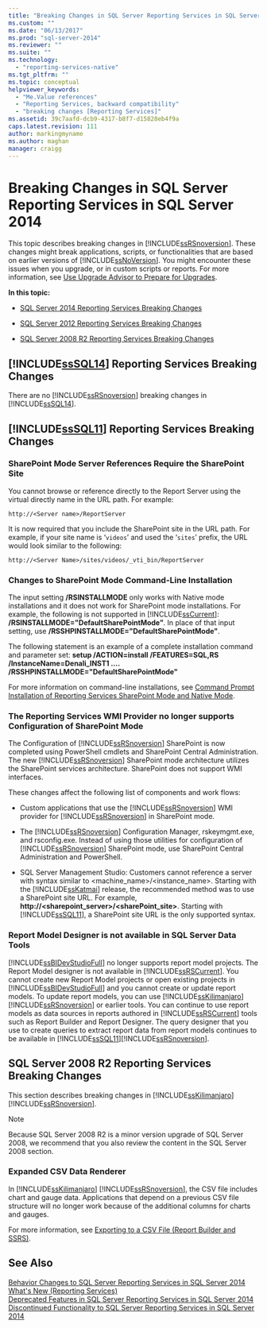 ```yaml
---
title: "Breaking Changes in SQL Server Reporting Services in SQL Server 2014 | Microsoft Docs"
ms.custom: ""
ms.date: "06/13/2017"
ms.prod: "sql-server-2014"
ms.reviewer: ""
ms.suite: ""
ms.technology: 
  - "reporting-services-native"
ms.tgt_pltfrm: ""
ms.topic: conceptual
helpviewer_keywords: 
  - "Me.Value references"
  - "Reporting Services, backward compatibility"
  - "breaking changes [Reporting Services]"
ms.assetid: 39c7aafd-dcb9-4317-b8f7-d15828eb4f9a
caps.latest.revision: 111
author: markingmyname
ms.author: maghan
manager: craigg
---
```

# Breaking Changes in SQL Server Reporting Services in SQL Server 2014
  This topic describes breaking changes in [!INCLUDE[ssRSnoversion](../includes/ssrsnoversion-md.md)]. These changes might break applications, scripts, or functionalities that are based on earlier versions of [!INCLUDE[ssNoVersion](../includes/ssnoversion-md.md)]. You might encounter these issues when you upgrade, or in custom scripts or reports. For more information, see [Use Upgrade Advisor to Prepare for Upgrades](../sql-server/install/use-upgrade-advisor-to-prepare-for-upgrades.md).  
  
 **In this topic:**  
  
-   [SQL Server 2014 Reporting Services Breaking Changes](#bkmk_sql14)  
  
-   [SQL Server 2012 Reporting Services Breaking Changes](#bkmk_rc0)  
  
-   [SQL Server 2008 R2 Reporting Services Breaking Changes](#bkmk_kj)  
  
##  <a name="bkmk_sql14"></a> [!INCLUDE[ssSQL14](../includes/sssql14-md.md)] Reporting Services Breaking Changes  
 There are no [!INCLUDE[ssRSnoversion](../includes/ssrsnoversion-md.md)] breaking changes in [!INCLUDE[ssSQL14](../includes/sssql14-md.md)].  
  
##  <a name="bkmk_rc0"></a> [!INCLUDE[ssSQL11](../includes/sssql11-md.md)] Reporting Services Breaking Changes  
  
### SharePoint Mode Server References Require the SharePoint Site  
 You cannot browse or reference directly to the Report Server using the virtual directly name in the URL path. For example:  
  
 `http://<Server name>/ReportServer`  
  
 It is now required that you include the SharePoint site in the URL path. For example, if your site name is ‘`videos`’ and used the ‘`sites`’ prefix, the URL would look similar to the following:  
  
 `http://<Server Name>/sites/videos/_vti_bin/ReportServer`  
  
### Changes to SharePoint Mode Command-Line Installation  
 The input setting **/RSINSTALLMODE** only works with Native mode installations and it does not work for SharePoint mode installations. For example, the following is not supported in [!INCLUDE[ssCurrent](../includes/sscurrent-md.md)]: **/RSINSTALLMODE="DefaultSharePointMode”**. In place of that input setting, use **/RSSHPINSTALLMODE="DefaultSharePointMode"**.  
  
 The following statement is an example of a complete installation command and parameter set: **setup /ACTION=install /FEATURES=SQL,RS /InstanceName=Denali_INST1 …. /RSSHPINSTALLMODE="DefaultSharePointMode"**  
  
 For more information on command-line installations, see [Command Prompt Installation of Reporting Services SharePoint Mode and Native Mode](install-windows/install-reporting-services-at-the-command-prompt.md).  
  
### The Reporting Services WMI Provider no longer supports Configuration of SharePoint Mode  
 The Configuration of [!INCLUDE[ssRSnoversion](../includes/ssrsnoversion-md.md)] SharePoint is now completed using PowerShell cmdlets and SharePoint Central Administration. The new [!INCLUDE[ssRSnoversion](../includes/ssrsnoversion-md.md)] SharePoint mode architecture utilizes the SharePoint services architecture. SharePoint does not support WMI interfaces.  
  
 These changes affect the following list of components and work flows:  
  
-   Custom applications that use the [!INCLUDE[ssRSnoversion](../includes/ssrsnoversion-md.md)] WMI provider for [!INCLUDE[ssRSnoversion](../includes/ssrsnoversion-md.md)] in SharePoint mode.  
  
-   The [!INCLUDE[ssRSnoversion](../includes/ssrsnoversion-md.md)] Configuration Manager, rskeymgmt.exe, and rsconfig.exe. Instead of using those utilities for configuration of [!INCLUDE[ssRSnoversion](../includes/ssrsnoversion-md.md)] SharePoint mode, use SharePoint Central Administration and PowerShell.  
  
-   SQL Server Management Studio: Customers cannot reference a server with syntax similar to <machine_name>/<instance_name>. Starting with the [!INCLUDE[ssKatmai](../includes/sskatmai-md.md)] release, the recommended method was to use a SharePoint site URL. For example, **http://<sharepoint_server>/<sharePoint_site>**. Starting with [!INCLUDE[ssSQL11](../includes/sssql11-md.md)], a SharePoint site URL is the only supported syntax.  
  
### Report Model Designer is not available in SQL Server Data Tools  
 [!INCLUDE[ssBIDevStudioFull](../includes/ssbidevstudiofull-md.md)] no longer supports report model projects. The Report Model designer is not available in [!INCLUDE[ssRSCurrent](../includes/ssrscurrent-md.md)]. You cannot create new Report Model projects or open existing projects in [!INCLUDE[ssBIDevStudioFull](../includes/ssbidevstudiofull-md.md)] and you cannot create or update report models. To update report models, you can use [!INCLUDE[ssKilimanjaro](../includes/sskilimanjaro-md.md)][!INCLUDE[ssRSnoversion](../includes/ssrsnoversion-md.md)] or earlier tools. You can continue to use report models as data sources in reports authored in [!INCLUDE[ssRSCurrent](../includes/ssrscurrent-md.md)] tools such as Report Builder and Report Designer. The query designer that you use to create queries to extract report data from report models continues to be available in [!INCLUDE[ssSQL11](../includes/sssql11-md.md)][!INCLUDE[ssRSnoversion](../includes/ssrsnoversion-md.md)].  
  
##  <a name="bkmk_kj"></a> SQL Server 2008 R2 Reporting Services Breaking Changes  
 This section describes breaking changes in [!INCLUDE[ssKilimanjaro](../includes/sskilimanjaro-md.md)] [!INCLUDE[ssRSnoversion](../includes/ssrsnoversion-md.md)].  
  
> [!NOTE]  
>  Because SQL Server 2008 R2 is a minor version upgrade of SQL Server 2008, we recommend that you also review the content in the SQL Server 2008 section.  
  
### Expanded CSV Data Renderer  
 In [!INCLUDE[ssKilimanjaro](../includes/sskilimanjaro-md.md)] [!INCLUDE[ssRSnoversion](../includes/ssrsnoversion-md.md)], the CSV file includes chart and gauge data. Applications that depend on a previous CSV file structure will no longer work because of the additional columns for charts and gauges.  
  
 For more information, see [Exporting to a CSV File &#40;Report Builder and SSRS&#41;](report-builder/exporting-to-a-csv-file-report-builder-and-ssrs.md).  
  
## See Also  
 [Behavior Changes to SQL Server Reporting Services  in SQL Server 2014](behavior-changes-to-sql-server-reporting-services-in-sql-server-2016.md)   
 [What's New &#40;Reporting Services&#41;](what-s-new-reporting-services.md)   
 [Deprecated Features in SQL Server Reporting Services in SQL Server 2014](deprecated-features-in-sql-server-reporting-services-ssrs.md)   
 [Discontinued Functionality to SQL Server Reporting Services in SQL Server 2014](discontinued-functionality-to-sql-server-reporting-services-in-sql-server.md)  
  
  
